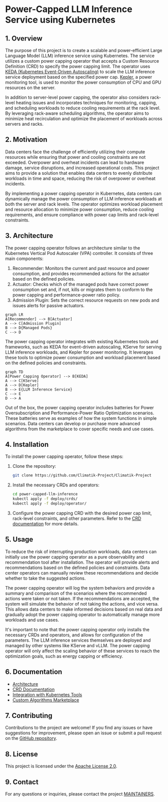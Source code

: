 # Power-Capped LLM Inference Service using Kubernetes

## 1. Overview

The purpose of this project is to create a scalable and power-efficient Large Language Model (LLM) inference service
using Kubernetes. The service utilizes a custom power capping operator that accepts a Custom Resource Definition (CRD)
to specify the power capping limit. The operator
uses [KEDA (Kubernetes Event-Driven Autoscaling)](https://github.com/kedacore/keda) to scale the LLM inference service
deployment based on the specified power cap. [Kepler](https://github.com/sustainable-computing-io/kepler), a power
monitoring tool, is used to monitor the power consumption of CPU and GPU resources on the server.

In addition to server-level power capping, the operator also considers rack-level heating issues and incorporates
techniques for monitoring, capping, and scheduling workloads to reduce cooling requirements at the rack level. By
leveraging rack-aware scheduling algorithms, the operator aims to minimize heat recirculation and optimize the placement
of workloads across servers and racks.

## 2. Motivation

Data centers face the challenge of efficiently utilizing their compute resources while ensuring that power and cooling
constraints are not exceeded. Overpower and overheat incidents can lead to hardware damage, service disruptions, and
increased operational costs. This project aims to provide a solution that enables data centers to evenly distribute
workloads in time and space, reducing the risk of overpower or overheat incidents.

By implementing a power capping operator in Kubernetes, data centers can dynamically manage the power consumption of LLM
inference workloads at both the server and rack levels. The operator optimizes workload placement and resource
allocation to minimize power consumption, reduce cooling requirements, and ensure compliance with power cap limits and
rack-level constraints.

## 3. Architecture

The power capping operator follows an architecture similar to the Kubernetes Vertical Pod Autoscaler (VPA) controller.
It consists of three main components:

1. Recommender: Monitors the current and past resource and power consumption, and provides recommended actions for the
   actuator based on the defined policies.
2. Actuator: Checks which of the managed pods have correct power consumption set and, if not, kills or migrates them to
   conform to the power capping and performance-power ratio policy.
3. Admission Plugin: Sets the correct resource requests on new pods and issues alerts for passive actuators.

```mermaid
graph LR
A[Recommender] --> B[Actuator]
A --> C[Admission Plugin]
B --> D{Managed Pods}
C --> D
```

The power capping operator integrates with existing Kubernetes tools and frameworks, such as KEDA for event-driven
autoscaling, KServe for serving LLM inference workloads, and Kepler for power monitoring. It leverages these tools to
optimize power consumption and workload placement based on the defined policies and constraints.

```mermaid
graph TD
A[Power Capping Operator] --> B[KEDA]
A --> C[KServe]
A --> D[Kepler]
B --> E{LLM Inference Service}
C --> E
D --> A
```

Out of the box, the power capping operator includes batteries for Power Oversubscription and Performance-Power Ratio
Optimization scenarios. These batteries serve as examples of how the system functions in simple scenarios. Data centers
can develop or purchase more advanced algorithms from the marketplace to cover specific needs and use cases.

## 4. Installation

To install the power capping operator, follow these steps:

1. Clone the repository:
   ```bash
   git clone https://github.com/Climatik-Project/Climatik-Project
   ```

2. Install the necessary CRDs and operators:
   ```bash
   cd power-capped-llm-inference
   kubectl apply -f deploy/crds/
   kubectl apply -f deploy/operator/
   ```

3. Configure the power capping CRD with the desired power cap limit, rack-level constraints, and other parameters. Refer
   to the [CRD documentation](docs/crd.md) for more details.

## 5. Usage

To reduce the risk of interrupting production workloads, data centers can initially use the power capping operator as a
pure observability and recommendation tool after installation. The operator will provide alerts and recommendations
based on the defined policies and constraints. Data center operators can manually review these recommendations and
decide whether to take the suggested actions.

The power capping operator will log the system behaviors and provide a summary and comparison of the scenarios where the
recommended actions were taken or not taken. If the recommendations are accepted, the system will simulate the behavior
of not taking the actions, and vice versa. This allows data centers to make informed decisions based on real data and
gradually adopt the power capping operator to automatically manage more workloads and use cases.

It's important to note that the power capping operator only installs the necessary CRDs and operators, and allows for
configuration of the parameters. The LLM inference services themselves are deployed and managed by other systems like
KServe and vLLM. The power capping operator will only affect the scaling behavior of these services to reach the
optimization goals, such as energy capping or efficiency.

## 6. Documentation

- [Architecture](doc/architecture.md)
- [CRD Documentation](doc/crd.md)
- [Integration with Kubernetes Tools](doc/integrations.md)
- [Custom Algorithms Marketplace](doc/marketplace.md)

## 7. Contributing

Contributions to the project are welcome! If you find any issues or have suggestions for improvement, please open an
issue or submit a pull request on the [GitHub repository](https://github.com/Climatik-Project/Climatik-Project).

## 8. License

This project is licensed under the [Apache License 2.0](LICENSE).

## 9. Contact

For any questions or inquiries, please contact the project [MAINTAINERS](MAINTAINERS.md).